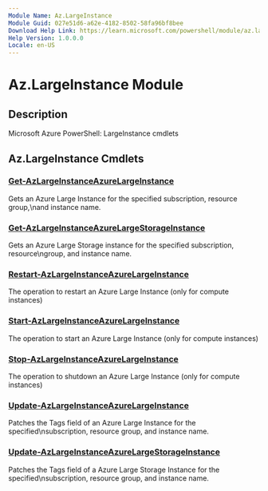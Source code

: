 ```yaml
---
Module Name: Az.LargeInstance
Module Guid: 027e51d6-a62e-4182-8502-58fa96bf8bee
Download Help Link: https://learn.microsoft.com/powershell/module/az.largeinstance
Help Version: 1.0.0.0
Locale: en-US
---
```


# Az.LargeInstance Module
## Description
Microsoft Azure PowerShell: LargeInstance cmdlets

## Az.LargeInstance Cmdlets
### [Get-AzLargeInstanceAzureLargeInstance](Get-AzLargeInstanceAzureLargeInstance.md)
Gets an Azure Large Instance for the specified subscription, resource group,\nand instance name.

### [Get-AzLargeInstanceAzureLargeStorageInstance](Get-AzLargeInstanceAzureLargeStorageInstance.md)
Gets an Azure Large Storage instance for the specified subscription, resource\ngroup, and instance name.

### [Restart-AzLargeInstanceAzureLargeInstance](Restart-AzLargeInstanceAzureLargeInstance.md)
The operation to restart an Azure Large Instance (only for compute instances)

### [Start-AzLargeInstanceAzureLargeInstance](Start-AzLargeInstanceAzureLargeInstance.md)
The operation to start an Azure Large Instance (only for compute instances)

### [Stop-AzLargeInstanceAzureLargeInstance](Stop-AzLargeInstanceAzureLargeInstance.md)
The operation to shutdown an Azure Large Instance (only for compute instances)

### [Update-AzLargeInstanceAzureLargeInstance](Update-AzLargeInstanceAzureLargeInstance.md)
Patches the Tags field of an Azure Large Instance for the specified\nsubscription, resource group, and instance name.

### [Update-AzLargeInstanceAzureLargeStorageInstance](Update-AzLargeInstanceAzureLargeStorageInstance.md)
Patches the Tags field of a Azure Large Storage Instance for the specified\nsubscription, resource group, and instance name.


